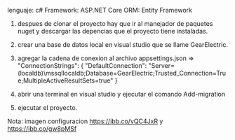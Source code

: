 lenguaje: c#
Framework: ASP.NET Core
ORM: Entity Framework

1) despues de clonar el proyecto hay que ir al manejador de paquetes nuget y descargar las depencias que el proyecto tiene instaladas.
2) crear una base de datos local en visual studio que se llame GearElectric.

3) agregar la cadena de conexion al archivo appsettings.json =>
"ConnectionStrings": {
    "DefaultConnection": "Server=(localdb)\\mssqllocaldb;Database=GearElectric;Trusted_Connection=True;MultipleActiveResultSets=true"
  }
  4) abrir una terminal en visual studio y ejecutar el comando Add-migration
  5) ejecutar el proyecto.
  
  Nota: imagen configuracion https://ibb.co/vQC4JxR y https://ibb.co/gw8pMSf
